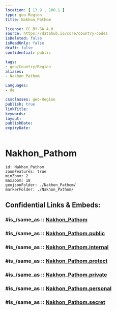 ```yaml
---
location: [ 13.9 , 100.1 ] 
type: geo-Region
title: Nakhon_Pathom

license: CC BY-SA 4.0
source: https://datahub.io/core/country-codes
isDeleted: false
isReadOnly: false
draft: false
confidential: public

tags:
- geo/Country/Region
aliases:
- Nakhon_Pathom

Languages:
- de

cssclasses: geo-Region
publish: true
linkTitle: 
keywords: 
layout: 
publishDate: 
expiryDate: 
---
```


# Nakhon_Pathom

```leaflet
id: Nakhon_Pathom
zoomFeatures: true 
minZoom: 2 
maxZoom: 18
geojsonFolder: ./Nakhon_Pathom/
markerFolder: ./Nakhon_Pathom/
```


## Confidential Links & Embeds: 

### #is_/same_as :: [Nakhon_Pathom](/_Standards/Earth/Continent/Asia/Asia~South~East/Thailand/Provinces~Thailand/Nakhon_Pathom.md) 

### #is_/same_as :: [Nakhon_Pathom.public](/_public/Earth/Continent/Asia/Asia~South~East/Thailand/Provinces~Thailand/Nakhon_Pathom.public.md) 

### #is_/same_as :: [Nakhon_Pathom.internal](/_internal/Earth/Continent/Asia/Asia~South~East/Thailand/Provinces~Thailand/Nakhon_Pathom.internal.md) 

### #is_/same_as :: [Nakhon_Pathom.protect](/_protect/Earth/Continent/Asia/Asia~South~East/Thailand/Provinces~Thailand/Nakhon_Pathom.protect.md) 

### #is_/same_as :: [Nakhon_Pathom.private](/_private/Earth/Continent/Asia/Asia~South~East/Thailand/Provinces~Thailand/Nakhon_Pathom.private.md) 

### #is_/same_as :: [Nakhon_Pathom.personal](/_personal/Earth/Continent/Asia/Asia~South~East/Thailand/Provinces~Thailand/Nakhon_Pathom.personal.md) 

### #is_/same_as :: [Nakhon_Pathom.secret](/_secret/Earth/Continent/Asia/Asia~South~East/Thailand/Provinces~Thailand/Nakhon_Pathom.secret.md)


